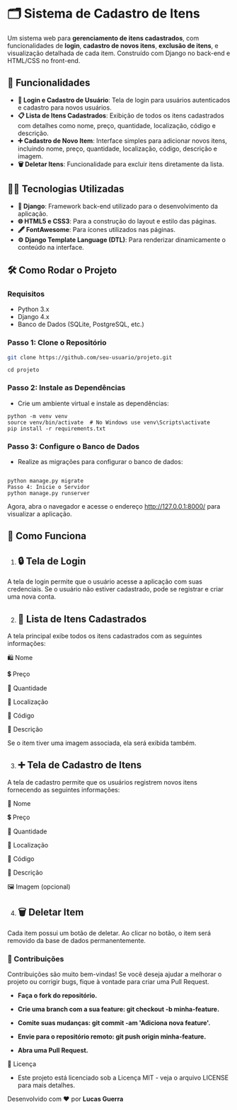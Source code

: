 # 🗂️ Sistema de Cadastro de Itens

Um sistema web para **gerenciamento de itens cadastrados**, com funcionalidades de **login**, **cadastro de novos itens**, **exclusão de itens**, e visualização detalhada de cada item. Construído com Django no back-end e HTML/CSS no front-end.

## 🚀 Funcionalidades

- **🔑 Login e Cadastro de Usuário**: Tela de login para usuários autenticados e cadastro para novos usuários.
- **📋 Lista de Itens Cadastrados**: Exibição de todos os itens cadastrados com detalhes como nome, preço, quantidade, localização, código e descrição.
- **➕ Cadastro de Novo Item**: Interface simples para adicionar novos itens, incluindo nome, preço, quantidade, localização, código, descrição e imagem.
- **🗑️ Deletar Itens**: Funcionalidade para excluir itens diretamente da lista.

## 🧑‍💻 Tecnologias Utilizadas

- **🐍 Django**: Framework back-end utilizado para o desenvolvimento da aplicação.
- **🌐 HTML5 e CSS3**: Para a construção do layout e estilo das páginas.
- **🖋️ FontAwesome**: Para ícones utilizados nas páginas.
- **⚙️ Django Template Language (DTL)**: Para renderizar dinamicamente o conteúdo na interface.

## 🛠️ Como Rodar o Projeto

### Requisitos

- Python 3.x
- Django 4.x
- Banco de Dados (SQLite, PostgreSQL, etc.)

### Passo 1: Clone o Repositório

```bash
git clone https://github.com/seu-usuario/projeto.git
```
```
cd projeto
```
### Passo 2: Instale as Dependências
- Crie um ambiente virtual e instale as dependências:

```
python -m venv venv
source venv/bin/activate  # No Windows use venv\Scripts\activate
pip install -r requirements.txt
```

### Passo 3: Configure o Banco de Dados
- Realize as migrações para configurar o banco de dados:

```

python manage.py migrate
Passo 4: Inicie o Servidor
python manage.py runserver
```

Agora, abra o navegador e acesse o endereço http://127.0.0.1:8000/ para visualizar a aplicação.

## 📝 Como Funciona

1. ## 🔒 Tela de Login
A tela de login permite que o usuário acesse a aplicação com suas credenciais. Se o usuário não estiver cadastrado, pode se registrar e criar uma nova conta.

2. ## 📜 Lista de Itens Cadastrados
A tela principal exibe todos os itens cadastrados com as seguintes informações:

🛍️ Nome

💲 Preço

🔢 Quantidade

📍 Localização

🔑 Código

📖 Descrição

Se o item tiver uma imagem associada, ela será exibida também.

3. ## ➕ Tela de Cadastro de Itens
A tela de cadastro permite que os usuários registrem novos itens fornecendo as seguintes informações:

📝 Nome

💲 Preço

🔢 Quantidade

📍 Localização

🔑 Código

📖 Descrição

🖼️ Imagem (opcional)

4. ## 🗑️ Deletar Item
Cada item possui um botão de deletar. Ao clicar no botão, o item será removido da base de dados permanentemente.

### 🤝 Contribuições
Contribuições são muito bem-vindas! Se você deseja ajudar a melhorar o projeto ou corrigir bugs, fique à vontade para criar uma Pull Request.

- **Faça o fork do repositório.**

- **Crie uma branch com a sua feature: git checkout -b minha-feature.**

- **Comite suas mudanças: git commit -am 'Adiciona nova feature'.**

- **Envie para o repositório remoto: git push origin minha-feature.**

- **Abra uma Pull Request.**

📜 Licença
- Este projeto está licenciado sob a Licença MIT - veja o arquivo LICENSE para mais detalhes.

Desenvolvido com ❤️ por **Lucas Guerra**
